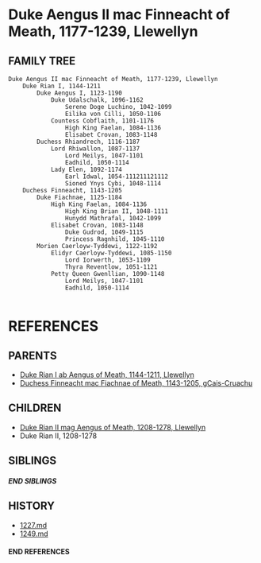 # Duke Aengus II mac Finneacht of Meath, 1177-1239, Llewellyn

## FAMILY TREE 
```
Duke Aengus II mac Finneacht of Meath, 1177-1239, Llewellyn
    Duke Rian I, 1144-1211
        Duke Aengus I, 1123-1190
            Duke Udalschalk, 1096-1162
                Serene Doge Luchino, 1042-1099
                Eilika von Cilli, 1050-1106
            Countess Cobflaith, 1101-1176
                High King Faelan, 1084-1136
                Elisabet Crovan, 1083-1148        
        Duchess Rhiandrech, 1116-1187
            Lord Rhiwallon, 1087-1137
                Lord Meilys, 1047-1101
                Eadhild, 1050-1114
            Lady Elen, 1092-1174
                Earl Idwal, 1054-111211121112
                Sioned Ynys Cybi, 1048-1114
    Duchess Finneacht, 1143-1205
        Duke Fiachnae, 1125-1184
            High King Faelan, 1084-1136
                High King Brian II, 1048-1111
                Hunydd Mathrafal, 1042-1099
            Elisabet Crovan, 1083-1148        
                Duke Gudrod, 1049-1115
                Princess Ragnhild, 1045-1110
        Morien Caerloyw-Tyddewi, 1122-1192
            Elidyr Caerloyw-Tyddewi, 1085-1150
                Lord Iorwerth, 1053-1109
                Thyra Reventlow, 1051-1121
            Petty Queen Gwenllian, 1090-1148
                Lord Meilys, 1047-1101
                Eadhild, 1050-1114
                
```


# REFERENCES

## PARENTS 
* [Duke Rian I ab Aengus of Meath, 1144-1211, Llewellyn](p/rian_i_ab_aengus_1144.md)
* [Duchess Finneacht mac Fiachnae of Meath, 1143-1205, gCais-Cruachu](p/finneacht_mac_fiachnae_1143.md)

## CHILDREN 
* [Duke Rian II mag Aengus of Meath, 1208-1278, Llewellyn](p/rian_ii_mag_aengus_1208.md)
* Duke Rian II, 1208-1278

## SIBLINGS

##### END SIBLINGS  
## HISTORY
* [1227.md](../h/1227.md)
* [1249.md](../h/1249.md)

#### END REFERENCES
